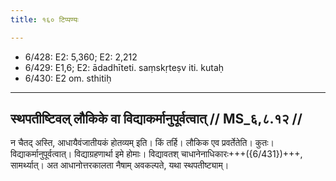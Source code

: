 ```yaml
---
title: १६० टिप्पण्यः

---
```

- 6/428: E2: 5,360; E2: 2,212
- 6/429: E1,6; E2: ādadhīteti. saṃskṛteṣv iti. kutaḥ
- 6/430: E2 om. sthitiḥ

____________________________________________


## स्थपतीष्टिवल् लौकिके वा विद्याकर्मानुपूर्वत्वात् // MS_६,८.१२ //

न चैतद् अस्ति, आधायैवंजातीयकं होतव्यम् इति। किं तर्हि। लौकिक एव प्रवर्तेतेति। कुतः। विद्याकर्मानुपूर्वत्वात्। विद्याग्रहणार्था इमे होमाः। विद्यावतश् चाधानेनाधिकारः+++({6/431})+++, सामर्थ्यात्। अत आधानोत्तरकालता नैषाम् अवकल्पते, यथा स्थपतीष्ट्याम्।

